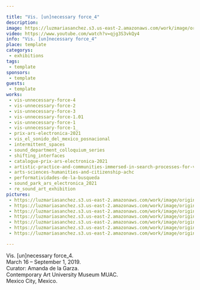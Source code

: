 ```yaml
---

title: "Vis. [un]necessary force_4"
description: 
image: https://luzmariasanchez.s3.us-east-2.amazonaws.com/work/image/original/V.[u]nf_4_Muac_Documentation_08.JPG
video: https://www.youtube.com/watch?v=qjg3S3vkQy4
info: "Vis. [un]necessary force_4"
place: template
categorys:
 - exhibitions
tags:
 - template
sponsors:
 - template
guests:
 - template
works:
 - vis-unnecessary-force-4
 - vis-unnecessary-force-2
 - vis-unnecessary-force-3
 - vis-unnecessary-force-1.01
 - vis-unnecessary-force-1
 - vis-unnecessary-force-1_
 - prix-ars-electronica-2021
 - vis_el_sonido_del_mexico_posnacional
 - intermittent_spaces
 - sound_department_colloquium_series
 - shifting_interfaces
 - catalogue-prix-ars-electronica-2021
 - artistic-practice-and-communities-immersed-in-search-processes-for-victims-of-enforced-disappearance-in-mexico
 - arts-sciences-humanities-and-citizenship-achc
 - performatividades-de-la-busqueda
 - sound_park_ars_electronica_2021
 - re_sound_art_exhibition
pictures:
 - https://luzmariasanchez.s3.us-east-2.amazonaws.com/work/image/original/V.[u]nf_4_Muac_Documentation_19.JPG
 - https://luzmariasanchez.s3.us-east-2.amazonaws.com/work/image/original/V.[u]nf_4_Muac_Documentation_20.JPG
 - https://luzmariasanchez.s3.us-east-2.amazonaws.com/work/image/original/V.[u]nf_4_Muac_Documentation_01.JPG
 - https://luzmariasanchez.s3.us-east-2.amazonaws.com/work/image/original/V.[u]nf_4_Muac_Documentation_08.JPG
 - https://luzmariasanchez.s3.us-east-2.amazonaws.com/work/image/original/V.[u]nf_4_Muac_Documentation_14.JPG
 - https://luzmariasanchez.s3.us-east-2.amazonaws.com/work/image/original/V.[u]nf_4_Muac_Documentation_18.JPG
 - https://luzmariasanchez.s3.us-east-2.amazonaws.com/work/image/original/V.[u]nf_4_Muac_Documentation_17.JPG

---
```

Vis. [un]necessary force_4.\
March 16 – September 1, 2019.\
Curator: Amanda de la Garza.\
Contemporary Art University Museum MUAC.\
Mexico City, Mexico.

